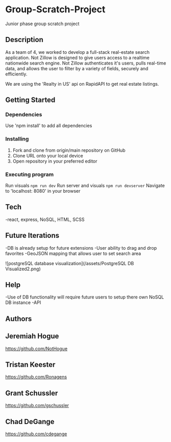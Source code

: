 # Group-Scratch-Project

Junior phase group scratch project

## Description

As a team of 4, we worked to develop a full-stack real-estate search application. Not Zillow is designed to give users access to a realtime nationwide search engine. Not Zillow authenticates it's users, pulls real-time data, and allows the user to filter by a variety of fields, securely and efficiently.

We are using the 'Realty in US' api on RapidAPI to get real estate listings.

## Getting Started

### Dependencies

  Use 'npm install' to add all dependencies

### Installing

1. Fork and clone from origin/main repository on GitHub
2. Clone URL onto your local device
3. Open repository in your preferred editor

### Executing program

   Run visuals  ```npm run dev```
   Run server and visuals ```npm run devserver```
   Navigate to 'localhost: 8080' in your browser

## Tech

-react, express, NoSQL, HTML, SCSS

## Future Iterations

-DB is already setup for future extensions
-User ability to drag and drop favorites
-GeoJSON mapping that allows user to set search area

![postgreSQL database visualization](/assets/PostgreSQL DB Visualized2.png)

## Help

-Use of DB functionality will require future users to setup there own NoSQL DB instance
-API


## Authors

## Jeremiah Hogue
https://github.com/NotHogue

## Tristan Keester
https://github.com/Ronagens

## Grant Schussler
https://github.com/gschussler

## Chad DeGange 
https://github.com/cdegange

